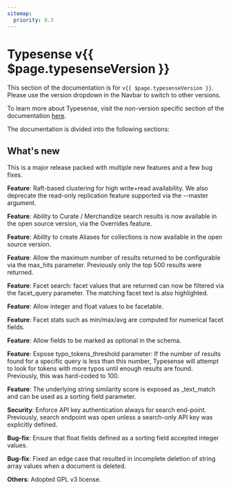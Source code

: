 ```yaml
---
sitemap:
  priority: 0.3
---
```


# Typesense v{{ $page.typesenseVersion }}

This section of the documentation is for `v{{ $page.typesenseVersion }}`. Please use the version dropdown in the Navbar to switch to other versions.

To learn more about Typesense, visit the non-version specific section of the documentation [here](/).

The documentation is divided into the following sections:

<DocsSections />

## What's new

This is a major release packed with multiple new features and a few bug fixes.

**Feature**: Raft-based clustering for high write+read availability. We also deprecate the read-only replication feature supported via the --master argument.

**Feature**: Ability to Curate / Merchandize search results is now available in the open source version, via the Overrides feature.

**Feature**: Ability to create Aliases for collections is now available in the open source version.

**Feature**: Allow the maximum number of results returned to be configurable via the max_hits parameter. Previously only the top 500 results were returned.

**Feature**: Facet search: facet values that are returned can now be filtered via the facet_query parameter. The matching facet text is also highlighted.

**Feature**: Allow integer and float values to be facetable.

**Feature**: Facet stats such as min/max/avg are computed for numerical facet fields.

**Feature**: Allow fields to be marked as optional in the schema.

**Feature**: Expose typo_tokens_threshold parameter: If the number of results found for a specific query is less than this number, Typesense will attempt to look for tokens with more typos until enough results are found. Previously, this was hard-coded to 100.

**Feature**: The underlying string similarity score is exposed as _text_match and can be used as a sorting field parameter.

**Security**: Enforce API key authentication always for search end-point. Previously, search endpoint was open unless a search-only API key was explicitly defined.

**Bug-fix**: Ensure that float fields defined as a sorting field accepted integer values.

**Bug-fix**: Fixed an edge case that resulted in incomplete deletion of string array values when a document is deleted.

**Others**: Adopted GPL v3 license.
